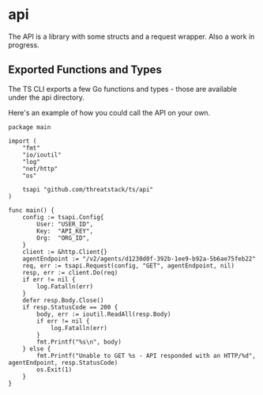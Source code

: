 # api

The API is a library with some structs and a request wrapper. Also a work in
progress.

## Exported Functions and Types
The TS CLI exports a few Go functions and types - those are available under the api
directory.

Here's an example of how you could call the API on your own.
```
package main

import (
	"fmt"
	"io/ioutil"
	"log"
	"net/http"
	"os"

	tsapi "github.com/threatstack/ts/api"
)

func main() {
	config := tsapi.Config{
		User: "USER_ID",
		Key:  "API_KEY",
		Org:  "ORG_ID",
	}
	client := &http.Client{}
	agentEndpoint := "/v2/agents/d1230d0f-392b-1ee9-b92a-5b6ae75feb22"
	req, err := tsapi.Request(config, "GET", agentEndpoint, nil)
	resp, err := client.Do(req)
	if err != nil {
		log.Fatalln(err)
	}
	defer resp.Body.Close()
	if resp.StatusCode == 200 {
		body, err := ioutil.ReadAll(resp.Body)
		if err != nil {
			log.Fatalln(err)
		}
		fmt.Printf("%s\n", body)
	} else {
		fmt.Printf("Unable to GET %s - API responded with an HTTP/%d", agentEndpoint, resp.StatusCode)
		os.Exit(1)
	}
}
```